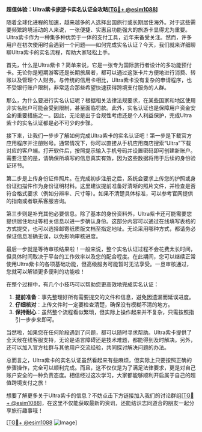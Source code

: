 **超值体验：Ultra紫卡旅游卡实名认证全攻略[[TG💪+ @esim1088](https://t.me/s/esim1088)]**

随着全球化进程的加速，越来越多的人选择出国旅行或长期居住海外。对于这些需要频繁跨境活动的人来说，一张便捷、实惠且功能强大的旅游卡显得尤为重要。Ultra紫卡作为一种集多种优势于一体的支付工具，近年来备受关注。然而，许多用户在初次使用时会遇到一个问题——如何完成实名认证？今天，我们就来详细聊聊Ultra紫卡的实名流程，帮助大家轻松上手。

首先，什么是Ultra紫卡？简单来说，它是一张专为国际旅行者设计的多功能预付卡。无论你是短期游客还是长期旅居者，都可以通过这张卡片方便地进行消费、转账以及管理个人财务。与传统的信用卡相比，Ultra紫卡没有复杂的申请程序，也不受银行账户限制，非常适合那些希望快速获得跨境支付服务的人群。

那么，为什么要进行实名认证呢？根据相关法律法规要求，在某些国家和地区使用非实名账户可能会受到限制，甚至面临罚款。此外，实名认证也是保障用户资金安全的重要措施之一。因此，无论是出于合规性考虑还是个人利益保护，完成Ultra紫卡的实名认证都是必不可少的步骤。

接下来，让我们一步步了解如何完成Ultra紫卡的实名认证吧！第一步是下载官方应用程序并注册账号。通常情况下，你可以直接从手机应用商店搜索“Ultra”下载对应的客户端。打开软件后，按照提示输入手机号码并设置密码即可创建新账户。需要注意的是，请确保所填写的信息真实有效，因为这些数据将用于后续的身份验证环节。

第二步是上传身份证件照片。在完成初步注册之后，系统会要求上传您的护照或身份证扫描件作为身份证明材料。这里建议提前准备好清晰的照片文件，并检查是否符合格式要求（例如分辨率、尺寸等）。如果不清楚具体标准，可以参考官网提供的指南或者联系客服咨询。

第三步则是补充其他必要信息。除了基本的身份资料外，Ultra紫卡还可能需要您提供居住地址等相关信息以进一步确认身份。这部分内容可以通过在线填写表格的方式提交，也可以选择邮寄纸质版文档至指定地址。无论采用哪种方式，都请务必保证信息准确无误，以免影响审核进度。

最后一步就是等待审核结果啦！一般来说，整个实名认证过程不会花费太长时间，但具体时间取决于平台的工作效率以及您的配合程度。在此期间，您可以继续正常使用Ultra紫卡的各项基础功能，但高级服务可能暂时无法享受。一旦审核通过，您就可以解锁更多便利的功能啦！

在整个过程中，有几个小技巧可以帮助您更高效地完成实名认证：

1. **提前准备**：事先整理好所有需要提交的文件和信息，避免因遗漏而延误进度。
2. **仔细核对**：上传文件时一定要检查清楚，确保没有模糊不清的地方。
3. **保持耐心**：虽然整个流程看似繁琐，但实际上操作起来并不复杂，只需按照指引一步步来即可。

当然啦，如果您在任何阶段遇到了问题，都可以随时寻求帮助。Ultra紫卡提供了全天候在线客服支持，无论是语言障碍还是技术难题，都能得到及时解决。另外，还可以加入官方社群与其他用户交流经验，共同探讨解决问题的办法。

总而言之，Ultra紫卡的实名认证虽然看起来有些麻烦，但实际上只要按照正确的步骤操作，完全可以顺利完成。而且，这不仅仅是为了满足法律要求，更是对自己账户安全的一种负责态度。相信经过这次学习，大家都能够顺利开启属于自己的超值跨境支付之旅！

想要了解更多关于Ultra紫卡的信息？不妨点击下方链接加入我们的讨论群组[[TG💪+ @esim1088](https://t.me/s/esim1088)]，在这里不仅能获取最新的资讯，还能结识志同道合的朋友一起分享旅行趣事哦！

[[TG💪+ @esim1088](https://t.me/s/esim1088) ![Image](https://i.postimg.cc/4NQfJmqS/Snipaste-2025-05-13-00-14-12.png)]